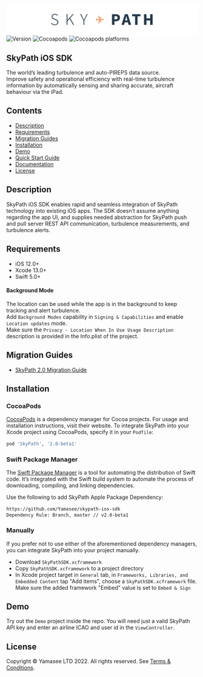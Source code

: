 ![SkyPath.io | The world’s leading turbulence and auto-PIREPS data source](./docs-logo.png)
![Version](https://img.shields.io/github/v/release/Yamasee/skypath-ios-sdk)
![Cocoapods](https://img.shields.io/cocoapods/v/SkyPath)
![Cocoapods platforms](https://img.shields.io/cocoapods/p/SkyPath)
  
## SkyPath iOS SDK

The world’s leading turbulence and auto-PIREPS data source.<br>
Improve safety and operational efficiency with real-time turbulence information by automatically sensing and sharing accurate, aircraft behaviour via the iPad.

## Contents

- [Description](#description)
- [Requirements](#requirements)
- [Migration Guides](#migration-guides)
- [Installation](#installation)
- [Demo](#demo)
- [Quick Start Guide](/Documentation/Quick%20Start%20Guide.md)
- [Documentation](https://yamasee.github.io/skypath-ios-sdk)
- [License](#license)

## Description

SkyPath iOS SDK enables rapid and seamless integration of SkyPath technology into existing iOS apps. The SDK doesn’t assume anything regarding the app UI, and supplies needed abstraction for SkyPath push and pull server REST API communication, turbulence measurements, and turbulence alerts.

## Requirements

- iOS 12.0+
- Xcode 13.0+
- Swift 5.0+

#### Background Mode

The location can be used while the app is in the background to keep tracking and alert turbulence. <br>
Add `Background Modes` capability in `Signing & Capabilities` and enable `Location updates` mode. <br>
Make sure the  `Privacy - Location When In Use Usage Description` description is provided in the Info.plist of the project. 


## Migration Guides

- [SkyPath 2.0 Migration Guide](/Documentation/SkyPath%202.0%20Migration%20Guide.md)

## Installation

### CocoaPods

[CocoaPods](https://cocoapods.org) is a dependency manager for Cocoa projects. For usage and installation instructions, visit their website. To integrate SkyPath into your Xcode project using CocoaPods, specify it in your `Podfile`:

```ruby
pod 'SkyPath', '2.0-beta1'
```

### Swift Package Manager

The [Swift Package Manager](https://swift.org/package-manager/) is a tool for automating the distribution of Swift code. It’s integrated with the Swift build system to automate the process of downloading, compiling, and linking dependencies.

Use the following to add SkyPath Apple Package Dependency:

```
https://github.com/Yamasee/skypath-ios-sdk
Dependency Rule: Branch, master // v2.0-beta1
``` 

### Manually

If you prefer not to use either of the aforementioned dependency managers, you can integrate SkyPath into your project manually.

- Download `SkyPathSDK.xcframework`
- Copy `SkyPathSDK.xcframework` to a project directory
- In Xcode project target in `General` tab, in `Frameworks, Libraries, and Embedded Content` tap "Add items", choose a `SkyPathSDK.xcframework` file. Make sure the added framework "Embed" value is set to `Embed & Sign`

## Demo

Try out the `Demo` project inside the repo. You will need just a valid SkyPath API key and enter an airline ICAO and user id in the `ViewController`.

## License

Copyright © Yamasee LTD 2022. All rights reserved. 
See [Terms & Conditions](https://skypath.io/terms/).
